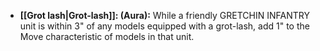 - **[[Grot lash\|Grot-lash]]: (Aura):** While a friendly GRETCHIN INFANTRY unit is within 3" of any models equipped with a grot-lash, add 1" to the Move characteristic of models in that unit.